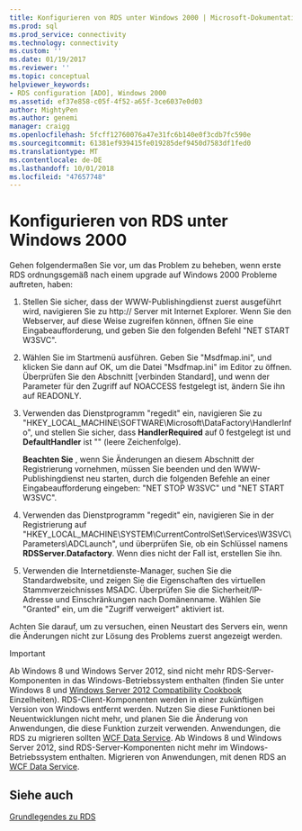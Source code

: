 ```yaml
---
title: Konfigurieren von RDS unter Windows 2000 | Microsoft-Dokumentation
ms.prod: sql
ms.prod_service: connectivity
ms.technology: connectivity
ms.custom: ''
ms.date: 01/19/2017
ms.reviewer: ''
ms.topic: conceptual
helpviewer_keywords:
- RDS configuration [ADO], Windows 2000
ms.assetid: ef37e858-c05f-4f52-a65f-3ce6037e0d03
author: MightyPen
ms.author: genemi
manager: craigg
ms.openlocfilehash: 5fcff12760076a47e31fc6b140e0f3cdb7fc590e
ms.sourcegitcommit: 61381ef939415fe019285def9450d7583df1fed0
ms.translationtype: MT
ms.contentlocale: de-DE
ms.lasthandoff: 10/01/2018
ms.locfileid: "47657748"
---
```

# <a name="configuring-rds-on-windows-2000"></a>Konfigurieren von RDS unter Windows 2000
Gehen folgendermaßen Sie vor, um das Problem zu beheben, wenn erste RDS ordnungsgemäß nach einem upgrade auf Windows 2000 Probleme auftreten, haben:  
  
1.  Stellen Sie sicher, dass der WWW-Publishingdienst zuerst ausgeführt wird, navigieren Sie zu http:// Server mit Internet Explorer. Wenn Sie den Webserver, auf diese Weise zugreifen können, öffnen Sie eine Eingabeaufforderung, und geben Sie den folgenden Befehl "NET START W3SVC".  
  
2.  Wählen Sie im Startmenü ausführen. Geben Sie "Msdfmap.ini", und klicken Sie dann auf OK, um die Datei "Msdfmap.ini" im Editor zu öffnen. Überprüfen Sie den Abschnitt [verbinden Standard], und wenn der Parameter für den Zugriff auf NOACCESS festgelegt ist, ändern Sie ihn auf READONLY.  
  
3.  Verwenden das Dienstprogramm "regedit" ein, navigieren Sie zu "HKEY_LOCAL_MACHINE\SOFTWARE\Microsoft\DataFactory\HandlerInfo", und stellen Sie sicher, dass **HandlerRequired** auf 0 festgelegt ist und **DefaultHandler** ist "" (leere Zeichenfolge).  
  
     **Beachten Sie** , wenn Sie Änderungen an diesem Abschnitt der Registrierung vornehmen, müssen Sie beenden und den WWW-Publishingdienst neu starten, durch die folgenden Befehle an einer Eingabeaufforderung eingeben: "NET STOP W3SVC" und "NET START W3SVC".  
  
4.  Verwenden das Dienstprogramm "regedit" ein, navigieren Sie in der Registrierung auf "HKEY_LOCAL_MACHINE\SYSTEM\CurrentControlSet\Services\W3SVC\Parameters\ADCLaunch", und überprüfen Sie, ob ein Schlüssel namens **RDSServer.Datafactory**. Wenn dies nicht der Fall ist, erstellen Sie ihn.  
  
5.  Verwenden die Internetdienste-Manager, suchen Sie die Standardwebsite, und zeigen Sie die Eigenschaften des virtuellen Stammverzeichnisses MSADC. Überprüfen Sie die Sicherheit/IP-Adresse und Einschränkungen nach Domänenname. Wählen Sie "Granted" ein, um die "Zugriff verweigert" aktiviert ist.  
  
 Achten Sie darauf, um zu versuchen, einen Neustart des Servers ein, wenn die Änderungen nicht zur Lösung des Problems zuerst angezeigt werden.  
  
> [!IMPORTANT]
>  Ab Windows 8 und Windows Server 2012, sind nicht mehr RDS-Server-Komponenten in das Windows-Betriebssystem enthalten (finden Sie unter Windows 8 und [Windows Server 2012 Compatibility Cookbook](https://www.microsoft.com/en-us/download/details.aspx?id=27416) Einzelheiten). RDS-Client-Komponenten werden in einer zukünftigen Version von Windows entfernt werden. Nutzen Sie diese Funktionen bei Neuentwicklungen nicht mehr, und planen Sie die Änderung von Anwendungen, die diese Funktion zurzeit verwenden. Anwendungen, die RDS zu migrieren sollten [WCF Data Service](http://go.microsoft.com/fwlink/?LinkId=199565). Ab Windows 8 und Windows Server 2012, sind RDS-Server-Komponenten nicht mehr im Windows-Betriebssystem enthalten. Migrieren von Anwendungen, mit denen RDS an [WCF Data Service](http://go.microsoft.com/fwlink/?LinkId=199565).  
  
## <a name="see-also"></a>Siehe auch  
 [Grundlegendes zu RDS](../../../ado/guide/remote-data-service/rds-fundamentals.md)


